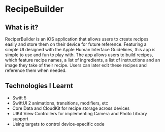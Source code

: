 # RecipeBuilder
## What is it?

ReciperBuilder is an iOS application that allows users to create recipes easily and store them on their device for future reference. Featuring a simple UI designed with the Apple Human Interface Guidelines, this app is simple to use and fun to play with. The app allows users to build recipes, which feature recipe names, a list of ingredients, a list of instructions and an image they take of their recipe. Users can later edit these recipes and reference them when needed.

## Technologies I Learnt

- Swift 5
- SwiftUI 2 animations, transitions, modifiers, etc
- Core Data and CloudKit for recipe storage across devices
- UIKit View Controllers for implementing Camera and Photo Library support
- Using targets to control device-specific code 
